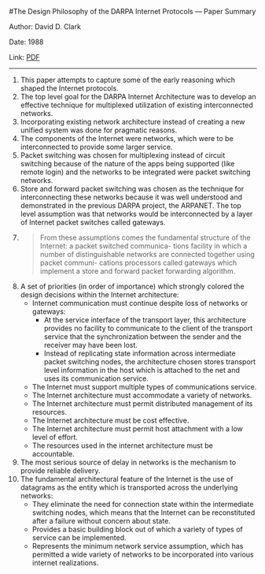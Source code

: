 #The Design Philosophy of the DARPA Internet Protocols — Paper Summary


Author: David D. Clark

Date: 1988

Link: [PDF](http://education.sigcomm.org/papers/c88.pdf)

-----

1. This paper attempts to capture some of the early reasoning which shaped the Internet protocols.
2. The top level goal for the DARPA Internet Architecture was to develop an effective technique for multiplexed utilization of existing interconnected networks.
3. Incorporating existing network architecture instead of creating a new unified system was done for pragmatic reasons.
4. The components of the Internet were networks, which were to be interconnected to provide some larger service.
5. Packet switching was chosen for multiplexing instead of circuit switching because of the nature of the apps being supported (like remote login) and the networks to be integrated were packet switching networks.
6. Store and forward packet switching was chosen as the technique for interconnecting these networks because it was well understood and demonstrated in the previous DARPA project, the ARPANET. The top level assumption was that networks would be interconnected by a layer of Internet packet switches called gateways.
7. > From these assumptions comes the fundamental structure of the Internet: a packet switched communica- tions facility in which a number of distinguishable networks are connected together using packet communi- cations processors called gateways which implement a store and forward packet forwarding algorithm.
8. A set of priorities (in order of importance) which strongly colored the design decisions within the Internet architecture:
    * Internet communication must continue despite loss of networks or gateways:
        * At the service interface of the transport layer, this architecture provides no facility to communicate to the client of the transport service that the synchronization between the sender and the receiver may have been lost.
        * Instead of replicating state information across intermediate packet switching nodes, the architecture chosen stores transport level information in the host which is attached to the net and uses its communication service.
    * The Internet must support multiple types of communications service.
    * The Internet architecture must accommodate a variety of networks.
    * The Internet architecture must permit distributed management of its resources.
    * The Internet architecture must be cost effective.
    * The Internet architecture must permit host attachment with a low level of effort.
    * The resources used in the internet architecture must be accountable.
9. The most serious source of delay in networks is the mechanism to provide reliable delivery.
10. The fundamental architectural feature of the Internet is the use of datagrams as the entity which is transported across the underlying networks:
    * They eliminate the need for connection state within the intermediate switching nodes, which means that the Internet can be reconstituted after a failure without concern about state.
    * Provides a basic building block out of which a variety of types of service can be implemented.
    * Represents the minimum network service assumption, which has permitted a wide variety of networks to be incorporated into various internet realizations.